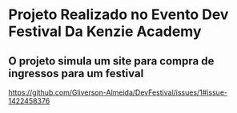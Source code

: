 # Projeto Realizado no Evento Dev Festival Da Kenzie Academy

## O projeto simula um site para compra de ingressos para um festival

https://github.com/Gliverson-Almeida/DevFestival/issues/1#issue-1422458376
